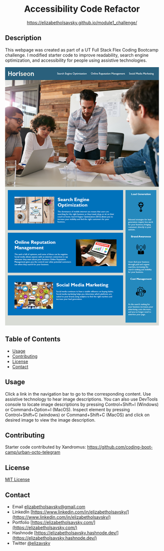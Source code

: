 <div align="center">
  
  # Accessibility Code Refactor 
  https://elizabetholsavsky.github.io/module1_challenge/

</div>

## Description
This webpage was created as part of a UT Full Stack Flex Coding Bootcamp challenge. I modified starter code to improve readability, search engine optimization, and accessibility for people using assistive technologies.

<div align="center">
  
![alt text](assets/images/webpage-screenshot.png)

</div>

## Table of Contents
* [Usage](#usage)
* [Contributing](#contributing)
* [License](#license)
* [Contact](#contact)

## Usage
Click a link in the navigation bar to go to the corresponding content. Use assistive technology to hear image descriptions. You can also use DevTools console to locate image descriptions by pressing Control+Shift+I (Windows) or Command+Option+I (MacOS). Inspect element by pressing Control+Shift+C (windows) or Command+Shift+C (MacOS) and click on desired image to view the image description.

## Contributing
Starter code contributed by Xandromus:
https://github.com/coding-boot-camp/urban-octo-telegram

## License
[MIT License](https://opensource.org/licenses/MIT)

## Contact
* Email elizabetholsavsky@gmail.com
* LinkedIn [https://www.linkedin.com/in/elizabetholsavsky/](https://www.linkedin.com/in/elizabetholsavsky/)
* Portfolio [https://elizabetholsavsky.com/](https://elizabetholsavsky.com/)
* Hashnode [https://elizabetholsavsky.hashnode.dev/](https://elizabetholsavsky.hashnode.dev/)
* Twitter [@elizavsky](https://twitter.com/home)
